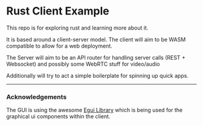 # Rust Client Example

This repo is for exploring rust and learning more about it. 

It is based around a client-server model. The client will aim to be WASM compatible to allow for a web deployment.

The Server will aim to be an API router for handling server calls (REST + Websocket) and possibly some WebRTC stuff for video/audio

Additionally will try to act a simple boilerplate for spinning up quick apps.

---

### Acknowledgements

The GUI is using the awesome [Egui Library](https://github.com/emilk/egui) which is being used for the graphical ui components within the client.